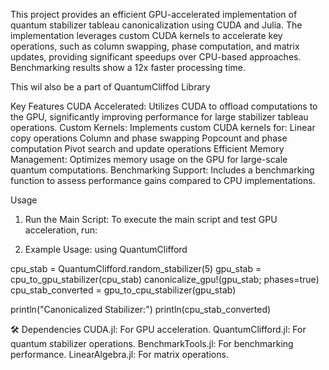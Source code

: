 This project provides an efficient GPU-accelerated implementation of quantum stabilizer tableau canonicalization using CUDA and Julia. The implementation leverages custom CUDA kernels to accelerate key operations, such as column swapping, phase computation, and matrix updates, providing significant speedups over CPU-based approaches. Benchmarking results show a 12x faster processing time.

This wil also be a part of QuantumCliffod Library

 Key Features
CUDA Accelerated: Utilizes CUDA to offload computations to the GPU, significantly improving performance for large stabilizer tableau operations.
Custom Kernels: Implements custom CUDA kernels for:
Linear copy operations
Column and phase swapping
Popcount and phase computation
Pivot search and update operations
Efficient Memory Management: Optimizes memory usage on the GPU for large-scale quantum computations.
Benchmarking Support: Includes a benchmarking function to assess performance gains compared to CPU implementations.

Usage
1. Run the Main Script:
To execute the main script and test GPU acceleration, run:

2. Example Usage:
using QuantumClifford

cpu_stab = QuantumClifford.random_stabilizer(5)
gpu_stab = cpu_to_gpu_stabilizer(cpu_stab)
canonicalize_gpu!(gpu_stab; phases=true)
cpu_stab_converted = gpu_to_cpu_stabilizer(gpu_stab)

println("Canonicalized Stabilizer:")
println(cpu_stab_converted)

🛠 Dependencies
CUDA.jl: For GPU acceleration.
QuantumClifford.jl: For quantum stabilizer operations.
BenchmarkTools.jl: For benchmarking performance.
LinearAlgebra.jl: For matrix operations.
